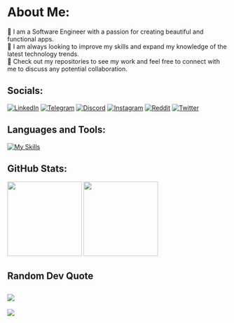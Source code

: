 # About Me:
🔹️ I am a Software Engineer with a passion for creating beautiful and functional apps.<br />
🔹️ I am always looking to improve my skills and expand my knowledge of the latest technology trends.<br />
🔹️ Check out my repositories to see my work and feel free to connect with me to discuss any potential collaboration.

## Socials:
[![LinkedIn](https://img.shields.io/badge/linkedin-blue?logo=linkedin&logoColor=white)](https://www.linkedin.com/in/tw0ch) 
[![Telegram](https://img.shields.io/badge/Telegram-blue?logo=Telegram&logoColor=white)](https://t.me/egormzln)
[![Discord](https://img.shields.io/badge/Discord-%237289DA.svg?logo=discord&logoColor=white)](https://discordapp.com/users/371333543928004639)
[![Instagram](https://img.shields.io/badge/Instagram-%23E4405F.svg?logo=Instagram&logoColor=white)](https://instagram.com/tw0ch)
[![Reddit](https://img.shields.io/badge/Reddit-%23FF4500.svg?logo=Reddit&logoColor=white)](https://reddit.com/user/tw0ch)
[![Twitter](https://img.shields.io/badge/Twitter-%231DA1F2.svg?logo=Twitter&logoColor=white)](https://twitter.com/tw0ch1) 

## Languages and Tools:
[![My Skills](https://skillicons.dev/icons?i=flutter,dart,python,fastapi,react,java,docker)](https://skillicons.dev) 

## GitHub Stats:
<p align="left">
<img src="https://github-readme-stats-git-master-tw0ch.vercel.app/api?username=tw0ch&theme=react&hide_border=true&include_all_commits=true&count_private=true" height="170"/>
<img src="https://github-readme-stats-git-master-tw0ch.vercel.app/api/top-langs/?username=tw0ch&theme=react&hide_border=true&include_all_commits=true&count_private=false&layout=compact" height="170"/>
</p>


## Random Dev Quote
![](https://quotes-github-readme.vercel.app/api?type=horizontal&theme=tokyonight)
---
[![](https://visitcount.itsvg.in/api?id=tw0ch&label=Profile%20Views&color=0&icon=7&pretty=true)](https://visitcount.itsvg.in)

